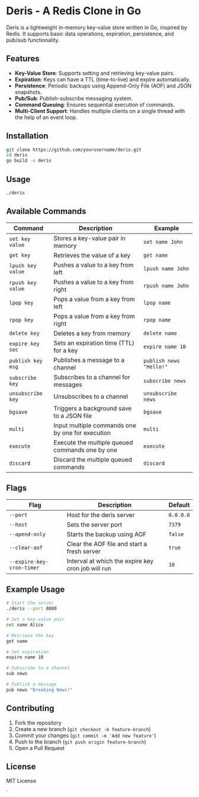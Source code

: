# Deris - A Redis Clone in Go

Deris is a lightweight in-memory key-value store written in Go, inspired by Redis. It supports basic data operations, expiration, persistence, and pub/sub functionality.

## Features
- **Key-Value Store**: Supports setting and retrieving key-value pairs.
- **Expiration**: Keys can have a TTL (time-to-live) and expire automatically.
- **Persistence**: Periodic backups using Append-Only File (AOF) and JSON snapshots.
- **Pub/Sub**: Publish-subscribe messaging system.
- **Command Queuing**: Ensures sequential execution of commands.
- **Multi-Client Support**: Handles multiple clients on a single thread with the help of an event loop.

## Installation
```sh
git clone https://github.com/yourusername/deris.git
cd deris
go build -o deris
```

## Usage
```sh
./deris
```

## Available Commands
| Command           | Description                                      | Example                   |
|-------------------|--------------------------------------------------|---------------------      |
| `set key value`   | Stores a key-value pair in memory                | `set name John`           | 
| `get key`         | Retrieves the value of a key                     | `get name`                |
| `lpush key value` | Pushes a value to a key from left                | `lpush name John`         | 
| `rpush key value` | Pushes a value to a key from right               | `rpush name John`         | 
| `lpop key`        | Pops a value from a key from left                | `lpop name`               | 
| `rpop key`        | Pops a value from a key from right               | `rpop name`               | 
| `delete key`      | Deletes a key from memory                        | `delete name`             |
| `expire key sec`  | Sets an expiration time (TTL) for a key          | `expire name 10`          |
| `publish key msg` | Publishes a message to a channel                 | `publish news "Hello!"`   |
| `subscribe key`   | Subscribes to a channel for messages             | `subscribe news`          |
| `unsubscribe key` | Unsubscribes to a channel                        | `unsubscribe news`        |
| `bgsave`          | Triggers a background save to a JSON file        | `bgsave`                  |
| `multi`           | Input multiple commands one by one for execution | `multi`                   |
| `execute`         | Execute the multiple queued commands one by one  | `execute`                 |
| `discard`         | Discard the multiple queued commands             | `discard`                 |

## Flags
| Flag                      | Description                                           | Default   |
|---------------------------|-------------------------------------------------------|-----------|
| `--port`                  | Host for the deris server                             | `0.0.0.0` |
| `--host`                  | Sets the server port                                  | `7379`    |
| `--apend-only`            | Starts the backup using AOF                           | `false`   |
| `--clear-aof`             | Clear the AOF file and start a fresh server           | `true`    |
| `--expire-key-cron-timer` | Interval at which the expire key cron job will run    | `10`      | 

## Example Usage
```sh
# Start the server
./deris --port 8080

# Set a key-value pair
set name Alice

# Retrieve the key
get name

# Set expiration
expire name 10

# Subscribe to a channel
sub news

# Publish a message
pub news "Breaking News!"
```

## Contributing
1. Fork the repository
2. Create a new branch (`git checkout -b feature-branch`)
3. Commit your changes (`git commit -m 'Add new feature'`)
4. Push to the branch (`git push origin feature-branch`)
5. Open a Pull Request

## License
MIT License

`